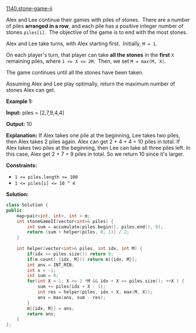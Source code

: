[1140.stone-game-ii](https://leetcode.com/problems/stone-game-ii/)  

Alex and Lee continue their games with piles of stones.  There are a number of piles **arranged in a row**, and each pile has a positive integer number of stones `piles[i]`.  The objective of the game is to end with the most stones. 

Alex and Lee take turns, with Alex starting first.  Initially, `M = 1`.

On each player's turn, that player can take **all the stones** in the **first** `X` remaining piles, where `1 <= X <= 2M`.  Then, we set `M = max(M, X)`.

The game continues until all the stones have been taken.

Assuming Alex and Lee play optimally, return the maximum number of stones Alex can get.

**Example 1:**

  
**Input:** piles = \[2,7,9,4,4\]
  
**Output:** 10
  
**Explanation:**  If Alex takes one pile at the beginning, Lee takes two piles, then Alex takes 2 piles again. Alex can get 2 + 4 + 4 = 10 piles in total. If Alex takes two piles at the beginning, then Lee can take all three piles left. In this case, Alex get 2 + 7 = 9 piles in total. So we return 10 since it's larger. 
  

**Constraints:**

*   `1 <= piles.length <= 100`
*   `1 <= piles[i] <= 10 ^ 4`  



**Solution:**  

```cpp
class Solution {
public:
    map<pair<int, int>, int > m;
    int stoneGameII(vector<int>& piles) {
        int sum = accumulate(piles.begin(), piles.end(), 0);
        return (sum + helper(piles, 0, 1)) / 2;
    }
    
    int helper(vector<int>& piles, int idx, int M) {
        if(idx >= piles.size()) return 0;
        if(m.count( {idx, M})) return m[{idx, M}];
        int ans = INT_MIN;
        int x = -1;
        int sum = 0;
        for(int X = 1; X <= 2 *M && idx + X <= piles.size(); ++X ) {
            sum += piles[idx + X - 1];
            int res = helper(piles, idx + X, max(M, X));
            ans = max(ans, sum - res);
        }
        m[{idx, M}] = ans;
        return ans;
    }
};
```
      